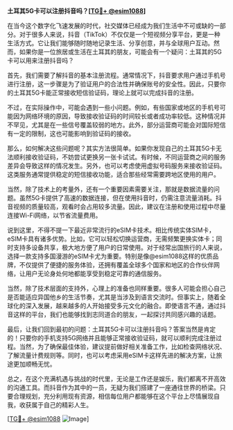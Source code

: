 **土耳其5G卡可以注册抖音吗？[[TG💪+ @esim1088](https://t.me/s/esim1088)]**

在当今这个数字化飞速发展的时代，社交媒体已经成为我们生活中不可或缺的一部分。对于很多人来说，抖音（TikTok）不仅仅是一个短视频分享平台，更是一种生活方式。它让我们能够随时随地记录生活、分享创意，并与全球用户互动。然而，如果你是一位旅居或生活在土耳其的朋友，可能会有一个疑问：土耳其的5G卡可以用来注册抖音吗？

首先，我们需要了解抖音的基本注册流程。通常情况下，抖音要求用户通过手机号进行注册，这一步骤是为了验证用户的合法性并确保账号的安全性。因此，只要你的土耳其5G卡能正常接收短信验证码，理论上就可以完成抖音的注册。

不过，在实际操作中，可能会遇到一些小问题。例如，有些国家或地区的手机号可能因为网络环境的原因，导致接收验证码的时间较长或者成功率较低。这种情况并不罕见，尤其是在一些信号覆盖较弱的地方。此外，部分运营商可能会对国际短信有一定的限制，这也可能影响到验证码的接收。

那么，如何解决这些问题呢？其实方法很简单。如果你发现自己的土耳其5G卡无法顺利接收验证码，不妨尝试更换另一张卡试试。有时候，不同运营商之间的服务差异会导致这样的情况发生。另外，也可以考虑使用虚拟号码服务来接收验证码。这类服务通常提供稳定的短信接收功能，适合那些经常需要跨地区使用的用户。

当然，除了技术上的考量外，还有一个重要因素需要关注，那就是数据流量的问题。虽然5G卡提供了高速的数据连接，但在使用抖音时，仍需注意流量消耗。抖音视频的质量较高，观看时会占用较多流量。因此，建议在注册和使用过程中尽量连接Wi-Fi网络，以节省流量费用。

说到这里，不得不提一下最近非常流行的eSIM卡技术。相比传统实体SIM卡，eSIM卡具有诸多优势。比如，它可以轻松切换运营商，无需频繁更换实体卡；同时支持多设备共享，极大地方便了用户的日常使用。对于经常出国旅行的人来说，选择一款支持多国漫游的eSIM卡尤为重要。特别是像@esim1088这样的优质品牌，不仅提供了便捷的服务体验，还拥有覆盖全球多个国家和地区的合作伙伴网络，让用户无论身处何地都能享受到稳定可靠的通信服务。

当然，除了技术层面的支持外，心理上的准备也同样重要。很多人可能会担心自己是否能适应异国他乡的生活节奏，尤其是当涉及到语言交流时。但事实上，随着全球化的深入发展，越来越多的人开始接受多元文化的融合。即使语言不通，通过抖音这样的平台，我们也能够找到志同道合的朋友，一起探讨共同感兴趣的话题。

最后，让我们回到最初的问题：土耳其5G卡可以注册抖音吗？答案当然是肯定的！只要你的手机支持5G网络并且能够正常接收验证码，就可以顺利完成注册过程。当然，为了确保最佳体验，建议提前做好相关准备工作，比如检查网络状况、了解流量计费规则等。同时，也可以考虑采用eSIM卡这样先进的解决方案，让旅途更加顺畅无忧。

总之，在这个充满机遇与挑战的时代里，无论是工作还是娱乐，我们都离不开高效的沟通工具。而抖音作为其中的一员，无疑为我们搭建了一座通往世界的桥梁。只要合理规划，充分利用现有资源，相信每位用户都能够在这个平台上尽情展现自我，收获属于自己的精彩人生。

[[TG💪+ @esim1088](https://t.me/s/esim1088) ![Image](https://i.postimg.cc/4NQfJmqS/Snipaste-2025-05-13-00-14-12.png)]